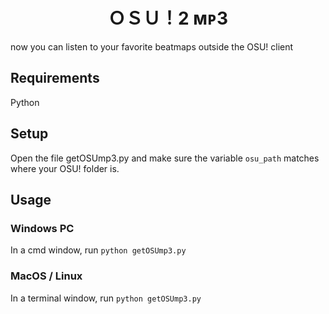 <h1 align="center">
ＯＳＵ！2 ᴍᴘ3
</h1>
now you can listen to your favorite beatmaps outside the OSU! client

## Requirements 
Python

## Setup
Open the file getOSUmp3.py and make sure the variable `osu_path` matches where your OSU! folder is.

## Usage
### Windows PC
In a cmd window, run `python getOSUmp3.py`

### MacOS / Linux
In a terminal window, run `python getOSUmp3.py`
